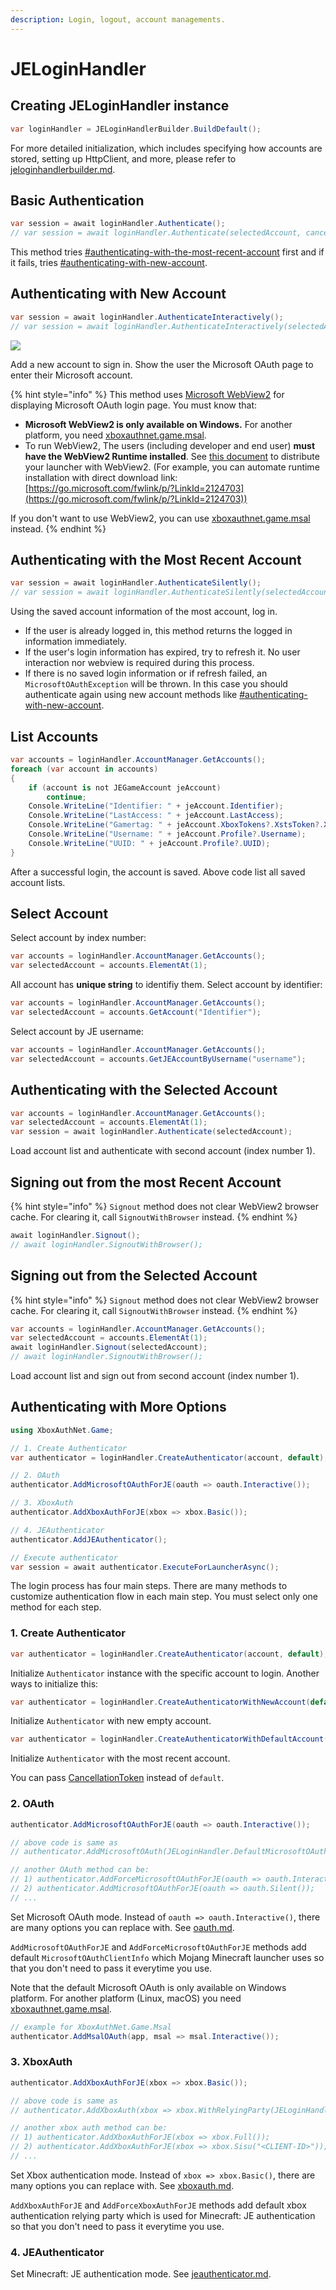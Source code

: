 ```yaml
---
description: Login, logout, account managements.
---
```


# JELoginHandler

## Creating JELoginHandler instance

```csharp
var loginHandler = JELoginHandlerBuilder.BuildDefault();
```

For more detailed initialization, which includes specifying how accounts are stored, setting up HttpClient, and more, please refer to [jeloginhandlerbuilder.md](jeloginhandlerbuilder.md "mention").

## Basic Authentication

```csharp
var session = await loginHandler.Authenticate();
// var session = await loginHandler.Authenticate(selectedAccount, cancellationToken);
```

This method tries [#authenticating-with-the-most-recent-account](jeloginhandler.md#authenticating-with-the-most-recent-account "mention") first and if it fails, tries [#authenticating-with-new-account](jeloginhandler.md#authenticating-with-new-account "mention").

## Authenticating with New Account

```csharp
var session = await loginHandler.AuthenticateInteractively();
// var session = await loginHandler.AuthenticateInteractively(selectedAccount, cancellationToken);
```

![](https://user-images.githubusercontent.com/17783561/154854388-38c473f1-7860-4a47-bdbe-622de37eef8b.png)

Add a new account to sign in. Show the user the Microsoft OAuth page to enter their Microsoft account.&#x20;

{% hint style="info" %}
This method uses [Microsoft WebView2](https://developer.microsoft.com/en-us/microsoft-edge/webview2/) for displaying Microsoft OAuth login page. You must know that:

* **Microsoft WebView2 is only available on Windows.** For another platform, you need [xboxauthnet.game.msal](../xboxauthnet.game.msal/ "mention").
* To run WebView2, The users (including developer and end user) **must have the WebView2 Runtime installed**. See [this document](https://learn.microsoft.com/en-us/microsoft-edge/webview2/concepts/distribution) to distribute your launcher with WebView2. (For example, you can automate runtime installation with direct download link: [https://go.microsoft.com/fwlink/p/?LinkId=2124703](https://go.microsoft.com/fwlink/p/?LinkId=2124703))

If you don't want to use WebView2, you can use [xboxauthnet.game.msal](../xboxauthnet.game.msal/ "mention") instead.
{% endhint %}

## Authenticating with the Most Recent Account

```csharp
var session = await loginHandler.AuthenticateSilently();
// var session = await loginHandler.AuthenticateSilently(selectedAccount, cancellationToken);
```

Using the saved account information of the most account, log in.&#x20;

* If the user is already logged in, this method returns the logged in information immediately.
* If the user's login information has expired, try to refresh it. No user interaction nor webview is required during this process.&#x20;
* If there is no saved login information or if refresh failed, an `MicrosoftOAuthException` will be thrown. In this case you should authenticate again using new account methods like [#authenticating-with-new-account](jeloginhandler.md#authenticating-with-new-account "mention").

## List Accounts

```csharp
var accounts = loginHandler.AccountManager.GetAccounts();
foreach (var account in accounts)
{
    if (account is not JEGameAccount jeAccount)
        continue;
    Console.WriteLine("Identifier: " + jeAccount.Identifier);
    Console.WriteLine("LastAccess: " + jeAccount.LastAccess);
    Console.WriteLine("Gamertag: " + jeAccount.XboxTokens?.XstsToken?.XuiClaims?.Gamertag);
    Console.WriteLine("Username: " + jeAccount.Profile?.Username);
    Console.WriteLine("UUID: " + jeAccount.Profile?.UUID);
}
```

After a successful login, the account is saved. Above code list all saved account lists.

## Select Account

Select account by index number:

```csharp
var accounts = loginHandler.AccountManager.GetAccounts();
var selectedAccount = accounts.ElementAt(1);
```

All account has **unique string** to identifiy them. Select account by identifier:

```csharp
var accounts = loginHandler.AccountManager.GetAccounts();
var selectedAccount = accounts.GetAccount("Identifier");
```

Select account by JE username:

```csharp
var accounts = loginHandler.AccountManager.GetAccounts();
var selectedAccount = accounts.GetJEAccountByUsername("username");
```

## Authenticating with the Selected Account

```csharp
var accounts = loginHandler.AccountManager.GetAccounts();
var selectedAccount = accounts.ElementAt(1);
var session = await loginHandler.Authenticate(selectedAccount);
```

Load account list and authenticate with second account (index number 1).

## Signing out from the most Recent Account

{% hint style="info" %}
`Signout` method does not clear WebView2 browser cache. For clearing it, call `SignoutWithBrowser` instead.
{% endhint %}

```csharp
await loginHandler.Signout();
// await loginHandler.SignoutWithBrowser();
```

## Signing out from the Selected Account

{% hint style="info" %}
`Signout` method does not clear WebView2 browser cache. For clearing it, call `SignoutWithBrowser` instead.
{% endhint %}

```csharp
var accounts = loginHandler.AccountManager.GetAccounts();
var selectedAccount = accounts.ElementAt(1);
await loginHandler.Signout(selectedAccount);
// await loginHandler.SignoutWithBrowser();
```

Load account list and sign out from second account (index number 1).

## Authenticating with More Options

```csharp
using XboxAuthNet.Game;

// 1. Create Authenticator 
var authenticator = loginHandler.CreateAuthenticator(account, default);

// 2. OAuth
authenticator.AddMicrosoftOAuthForJE(oauth => oauth.Interactive());

// 3. XboxAuth
authenticator.AddXboxAuthForJE(xbox => xbox.Basic());

// 4. JEAuthenticator
authenticator.AddJEAuthenticator();

// Execute authenticator
var session = await authenticator.ExecuteForLauncherAsync();
```

The login process has four main steps. There are many methods to customize authentication flow in each main step. You must select only one method for each step.&#x20;

### 1. Create Authenticator

```csharp
var authenticator = loginHandler.CreateAuthenticator(account, default);
```

Initialize `Authenticator` instance with the specific account to login. Another ways to initialize this:

```csharp
var authenticator = loginHandler.CreateAuthenticatorWithNewAccount(default);
```

Initialize `Authenticator` with new empty account.

```csharp
var authenticator = loginHandler.CreateAuthenticatorWithDefaultAccount(default);
```

Initialize `Authenticator` with the most recent account.

You can pass [CancellationToken](https://learn.microsoft.com/en-us/dotnet/api/system.threading.cancellationtoken?view=net-7.0) instead of `default`.

### 2. OAuth

```csharp
authenticator.AddMicrosoftOAuthForJE(oauth => oauth.Interactive());

// above code is same as
// authenticator.AddMicrosoftOAuth(JELoginHandler.DefaultMicrosoftOAuthClientInfo, oauth => oauth.Interactive());

// another OAuth method can be:
// 1) authenticator.AddForceMicrosoftOAuthForJE(oauth => oauth.Interactive());
// 2) authenticator.AddMicrosoftOAuthForJE(oauth => oauth.Silent());
// ...
```

Set Microsoft OAuth mode. Instead of `oauth => oauth.Interactive()`, there are many options you can replace with. See [oauth.md](../xboxauthnet.game/oauth.md "mention").

`AddMicrosoftOAuthForJE` and `AddForceMicrosoftOAuthForJE` methods add default `MicrosoftOAuthClientInfo` which Mojang Minecraft launcher uses so that you don't need to pass it everytime you use.

Note that the default Microsoft OAuth is only available on Windows platform. For another platform (Linux, macOS) you need [xboxauthnet.game.msal](../xboxauthnet.game.msal/ "mention").&#x20;

```csharp
// example for XboxAuthNet.Game.Msal
authenticator.AddMsalOAuth(app, msal => msal.Interactive());
```

### 3. XboxAuth

```csharp
authenticator.AddXboxAuthForJE(xbox => xbox.Basic());

// above code is same as
// authenticator.AddXboxAuth(xbox => xbox.WithRelyingParty(JELoginHandler.RelyingParty).Basic());

// another xbox auth method can be:
// 1) authenticator.AddXboxAuthForJE(xbox => xbox.Full());
// 2) authenticator.AddXboxAuthForJE(xbox => xbox.Sisu("<CLIENT-ID>"));
// ...
```

Set Xbox authentication mode. Instead of `xbox => xbox.Basic()`, there are many options you can replace with. See [xboxauth.md](../xboxauthnet.game/xboxauth.md "mention").

`AddXboxAuthForJE` and `AddForceXboxAuthForJE` methods add default xbox authentication relying party which is used for Minecraft: JE authentication so that you don't need to pass it everytime you use.

### 4. JEAuthenticator

Set Minecraft: JE authentication mode. See [jeauthenticator.md](jeauthenticator.md "mention").
